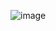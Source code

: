 ![image](https://github.com/MariaProcopii/AmdarisSQL/assets/77497709/42b7d0e1-2063-4f1c-aad6-bfcef992ecd4)
